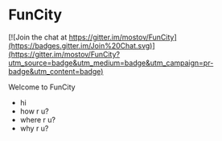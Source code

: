 # FunCity

[![Join the chat at https://gitter.im/mostov/FunCity](https://badges.gitter.im/Join%20Chat.svg)](https://gitter.im/mostov/FunCity?utm_source=badge&utm_medium=badge&utm_campaign=pr-badge&utm_content=badge)

Welcome to FunCity
- hi
- how r u?
- where r u?
- why r u?